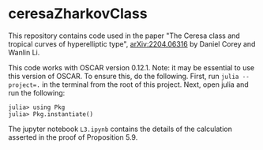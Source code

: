 # ceresaZharkovClass
This repository contains code used in the paper "The Ceresa class and tropical curves of hyperelliptic type", <a href="https://arxiv.org/abs/2204.06316">arXiv:2204.06316</a> by Daniel Corey and Wanlin Li. 

This code works with OSCAR version 0.12.1. Note: it may be essential to use this version of OSCAR. To ensure this, do the following. First, run `julia --project=.` in the terminal from the root of this project. Next, open julia and run the following:

```
julia> using Pkg
julia> Pkg.instantiate()
```

The jupyter notebook `L3.ipynb` contains the details of the calculation asserted in the proof of Proposition 5.9. 
